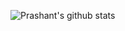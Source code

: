 

![Prashant's github stats](https://github-readme-stats.vercel.app/api?username=pygaur&hide=["issues"]&show_icons=true)


